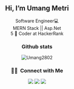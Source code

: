 <div align="center">
<h2> Hi, I’m Umang Metri</h2> 

 Software Engineer💻<br>
MERN Stack || Asp.Net<br>
 5 🌟 Coder at HackerRank
</div>


<h3 align="center"> Github stats</h3>
<p align="center"> <img src="https://github-readme-stats.vercel.app/api?username=Umang2802&show_icons=true&theme=tokyonight" alt="Umang2802" />

<h3 align="center">🤝🏻 &nbsp;Connect with Me</h3>

<p align="center">
<a href="https://linkedin.com/in/umangmetri28"><img src="https://img.shields.io/badge/-Umang%20Metri-0077B5?style=flat&logo=Linkedin&logoColor=white"/></a>
<a href="mailto:umangmetri@gmail.com"><img src="https://img.shields.io/badge/-umangmetri@gmail.com-D14836?style=flat&logo=Gmail&logoColor=white"/></a>
<a href="https://www.instagram.com/umang__2802/"><img src="https://img.shields.io/badge/-@umang_2802-E4405F?style=flat&logo=Instagram&logoColor=white"/></a>
</p>
